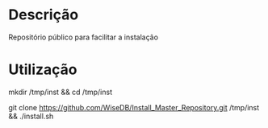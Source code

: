 # Descrição
Repositório público para facilitar a instalação

# Utilização
mkdir /tmp/inst && cd /tmp/inst

git clone https://github.com/WiseDB/Install_Master_Repository.git /tmp/inst && ./install.sh
